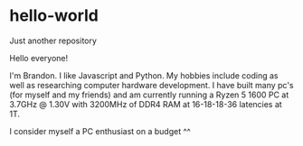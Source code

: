 # hello-world
Just another repository

Hello everyone!

I'm Brandon. I like Javascript and Python. My hobbies include coding as well as researching
computer hardware development. I have built many pc's (for myself and my friends) and am currently 
running a Ryzen 5 1600 PC at 3.7GHz @ 1.30V with 3200MHz of DDR4 RAM at 16-18-18-36 latencies at 1T.

I consider myself a PC enthusiast on a budget ^^ 
